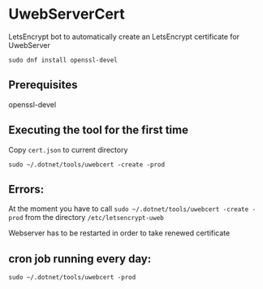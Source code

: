 # UwebServerCert
LetsEncrypt bot to automatically create an LetsEncrypt certificate for UwebServer

``` 
sudo dnf install openssl-devel
```

## Prerequisites
openssl-devel

## Executing the tool for the first time

Copy ```cert.json``` to current directory

```
sudo ~/.dotnet/tools/uwebcert -create -prod
``` 
## Errors:
At the moment you have to call ```sudo ~/.dotnet/tools/uwebcert -create -prod``` from the directory ```/etc/letsencrypt-uweb```

Webserver has to be restarted in order to take renewed certificate

## cron job running every day:

```
sudo ~/.dotnet/tools/uwebcert -prod
``` 
